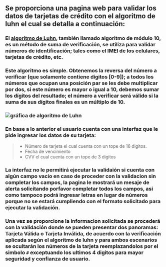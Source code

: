 ## Se proporciona una pagina web para validar los datos de tarjetas de crédito con el algoritmo de luhn el cual se detalla a continuación:

### El [algoritmo de Luhn](https://es.wikipedia.org/wiki/Algoritmo_de_Luhn), también llamado algoritmo de módulo 10, es un método de suma de verificación, se utiliza para validar números de identificación; tales como el IMEI de los celulares, tarjetas de crédito, etc.

### Este algoritmo es simple. Obtenemos la reversa del número a verificar (que solamente contiene dígitos [0-9]); a todos los números que ocupan una posición par se les debe multiplicar por dos, si este número es mayor o igual a 10, debemos sumar los dígitos del resultado; el número a verificar será válido si la suma de sus dígitos finales es un múltiplo de 10.

### ![gráfica de algoritmo de Luhn](./AlgoritmoLuhn.png)

### En base a lo anterior el usuario cuenta con una interfaz que le pide ingresar los datos de su tarjeta:

  > * Número de tarjeta el cual cuenta con un tope de 16 digitos.
  > * Fecha de vencimiento
  > * CVV el cual cuenta con un tope de 3 digitos

### La interfaz no le permitirá ejecutar la validaión si cuenta con algún campo vacío en caso de proceder con la validacion sin completar los campos, la pagina le mostrará un mesaje de alerta solicitando porfavor completar todos los campos, asi como tampoco podrá ingresar letras en lugar de números porque no se estará cumpliendo con el formato solicitado para ejecutar la validación.

### Una vez se proporcione la informacion solicitada se procederá con la validación donde se pueden presentar dos panoramas: Tarjeta Válida o Tarjeta Inválida, de acuerdo con la verificación aplicada según el algoritmo de luhn y para ambos escenarios se ocultarán los números de la tarjeta reemplazandolos por el simbolo `#` exceptuando los ultimos 4 digitos para mayor seguridad y confianza de usuario.